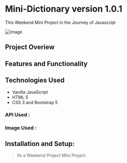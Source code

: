 
# Mini-Dictionary version 1.0.1

This Weekend Mini Project in the Journey of Javascript


![image](https://user-images.githubusercontent.com/48924562/232842600-c3d00f09-3a04-4e1a-a2b1-ba0b933d9f8c.png)

## Project Overiew


## Features and Functionality

## Technologies Used

 -  Vanilla JavaScript
 - HTML 5 
 - CSS 3 and Bootstrap 5
 ### API Used :
 ### Image Used :

## Installation and Setup: 



> Its a Weekend Project Mini Project




